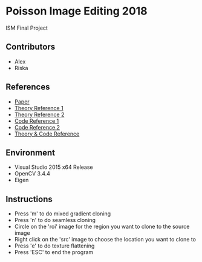 # Poisson Image Editing 2018
ISM Final Project

## Contributors
- Alex
- Riska

## References
- [Paper](https://dl.acm.org/citation.cfm?id=882269)
- [Theory Reference 1](http://vision.gel.ulaval.ca/~jflalonde/cours/4105/h14/tps/results/project/raziehtoony/index.html)
- [Theory Reference 2](https://sandipanweb.wordpress.com/2017/10/03/some-variational-image-processing-possion-image-editing-and-its-applications/)
- [Code Reference 1](https://github.com/cheind/poisson-image-editing)
- [Code Reference 2](http://www.howardzzh.com/research/poissonImageEditing/index.htm)
- [Theory & Code Reference](http://www.ctralie.com/Teaching/PoissonImageEditing/)

## Environment
- Visual Studio 2015 x64 Release
- OpenCV 3.4.4
- Eigen

## Instructions
- Press 'm' to do mixed gradient cloning
- Press 'n' to do seamless cloning
- Circle on the 'roi' image for the region you want to clone to the source image
- Right click on the 'src' image to choose the location you want to clone to
- Press 'e' to do texture flattening
- Press 'ESC' to end the program